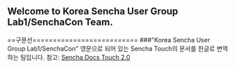 ## Welcome to Korea Sencha User Group Lab1/SenchaCon Team.
==구문선==========================
###"Korea Sencha User Group Lab1/SenchaCon"
영문으로 되어 있는 Sencha Touch의 문서를 한글로 변역하는 팀입니다.
참고: <a href="http://docs.sencha.com/touch/2-0/#!/video">Sencha Docs Touch 2.0</a>
